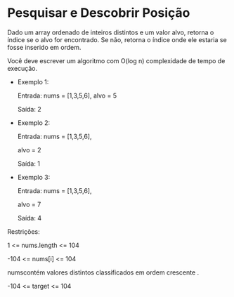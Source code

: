 # Pesquisar e Descobrir Posição

Dado um array ordenado de inteiros distintos e um valor alvo, retorna o índice se o alvo for encontrado. Se não, retorna o índice onde ele estaria se fosse inserido em ordem.

Você deve escrever um algoritmo com  O(log n) complexidade de tempo de execução.



* Exemplo 1:

    Entrada: nums = [1,3,5,6], alvo = 5

    Saída: 2


* Exemplo 2:

    Entrada: nums = [1,3,5,6], 

    alvo = 2

    Saída: 1


* Exemplo 3:

    Entrada: nums = [1,3,5,6], 

    alvo = 7

    Saída: 4


Restrições:

1 <= nums.length <= 104

-104 <= nums[i] <= 104

numscontém valores distintos classificados em ordem crescente .

-104 <= target <= 104